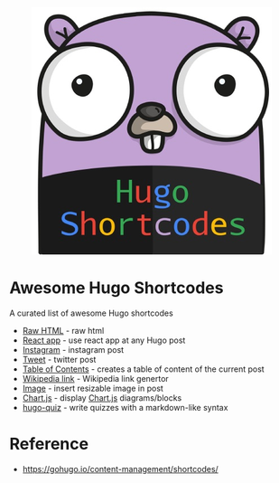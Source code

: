 <div align="center">
	<div>
		<img src="media/logo.jpg" alt="Awesome Hugo Shortcodes">
		<br>
	</div>
</div>

# Awesome Hugo Shortcodes 

A curated list of awesome Hugo shortcodes

- [Raw HTML](shortcodes/rawhtml) - raw html
- [React app](shortcodes/reactblock) - use react app at any Hugo post
- [Instagram](shortcodes/instagram) - instagram post
- [Tweet](shortcodes/tweet) - twitter post
- [Table of Contents](shortcodes/toc) - creates a table of content of the current post
- [Wikipedia link](shortcodes/wikilink) - Wikipedia link genertor
- [Image](shortcodes/img) - insert resizable image in post
- [Chart.js](shortcodes/chart) - display [Chart.js](https://www.chartjs.org/) diagrams/blocks
- [hugo-quiz](https://github.com/bonartm/hugo-quiz) - write quizzes with a markdown-like syntax


# Reference

- https://gohugo.io/content-management/shortcodes/
